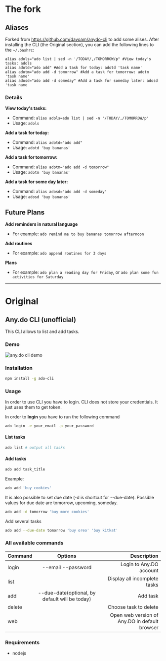 # The fork
## Aliases
Forked from https://github.com/davoam/anydo-cli to add some alises.
After installing the CLI (the Original section), you can add the following lines to the `~/.bashrc`:

```
alias adols="ado list | sed -n '/TODAY/,/TOMORROW/p" #View today's tasks: adols
alias adotd="ado add" #Add a task for today: adotd 'task name'
alias adotm="ado add -d tomorrow" #Add a task for tomorrow: adotm 'task name'
alias adosd="ado add -d someday" #Add a task for someday later: adosd 'task name
```

### Details
**View today's tasks:**
- Command: `alias adols=ado list | sed -n '/TODAY/,/TOMORROW/p'`
- Usage: `adols`

**Add a task for today:**
- Command: `alias adotd="ado add"`
- Usage: `adotd 'buy bananas'`

**Add a task for tomorrow:**
- Command: `alias adotm="ado add -d tomorrow"`
- Usage: `adotm 'buy bananas'`

**Add a task for some day later:**
- Command: `alias adosd="ado add -d someday"`
- Usage: `adosd 'buy bananas'`

## Future Plans
**Add reminders in natural language**
- For example: `ado remind me to buy bananas tomorrow afternoon`

**Add routines**
- For example: `ado append routines for 3 days`

**Plans**
- For example: `ado plan a reading day for Friday`, or `ado plan some fun activities for Saturday`
----
# Original
## Any.do CLI (unofficial)
This CLI allows to list and add tasks.

### Demo
![any.do cli demo](demo.gif)

### Installation
```bash
npm install -g ado-cli 
```

### Usage
In order to use CLI you have to login. CLI does not store your credentials.
It just uses them to get token. 

In order to **login** you have to run the following command
```bash
ado login -e your_email -p your_password
```

#### List tasks 

```bash
ado list # output all tasks
```

#### Add tasks

```bash
ado add task_title
```
Example:
```bash
ado add 'buy cookies'
```
It is also possible to set due date (-d is shortcut for --due-date). Possible values for due date are tomorrow, upcoming, someday.
```bash
ado add -d tomorrow 'buy more cookies'
```
Add several tasks
```bash
ado add --due-date tomorrow 'buy oreo' 'buy kitkat'
```

### All available commands

| Command        | Options           | Description  |
| ------------- |:-------------:| -----:|
| login| --email --password | Login to Any.DO account|
| list||Display all incomplete tasks|
| add|--due-date(optional, by default will be today)|Add task|
| delete| |Choose task to delete|
| web||Open web version of Any.DO in default browser|

### Requirements
- nodejs